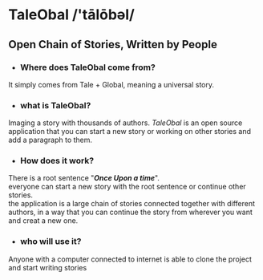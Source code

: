 # TaleObal /'tālōbəl/

## Open Chain of Stories, Written by People



- ### Where does TaleObal come from?
It simply comes from Tale + Global, meaning a universal story.
- ### what is TaleObal?
Imaging a story with thousands of authors.
*TaleObal* is an open source application that you can start a new story
or working on other stories and add a paragraph to them.


- ### How does it work?
There is a root sentence "***Once Upon a time***".<br>
everyone can start a new story with the root 
sentence or continue other stories.<br>
the application is a
large chain of stories connected together with different authors,
in a way that you can continue the story from wherever you want
and creat a new one.
- ### who will use it?
Anyone with a computer connected to internet
is able to clone the project and start writing
stories
</br>
</br>

 
